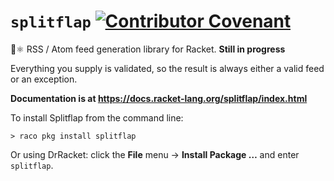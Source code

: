 # `splitflap` [![Contributor Covenant](https://img.shields.io/badge/Contributor%20Covenant-2.0-4baaaa.svg)](CODE_OF_CONDUCT.md)

🔖⚛️ RSS / Atom feed generation library for Racket. **Still in progress**

Everything you supply is validated, so the result is always either a valid feed or an exception.

**Documentation is at <https://docs.racket-lang.org/splitflap/index.html>**

To install Splitflap from the command line:

    > raco pkg install splitflap

Or using DrRacket: click the **File** menu → **Install Package …** and enter `splitflap`.
